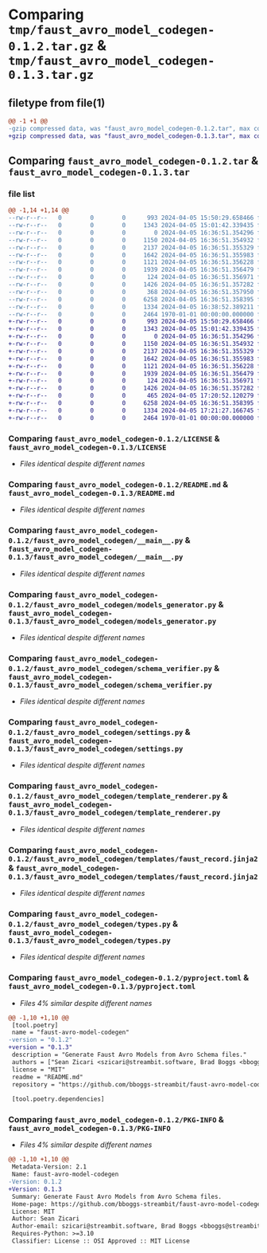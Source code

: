 # Comparing `tmp/faust_avro_model_codegen-0.1.2.tar.gz` & `tmp/faust_avro_model_codegen-0.1.3.tar.gz`

## filetype from file(1)

```diff
@@ -1 +1 @@
-gzip compressed data, was "faust_avro_model_codegen-0.1.2.tar", max compression
+gzip compressed data, was "faust_avro_model_codegen-0.1.3.tar", max compression
```

## Comparing `faust_avro_model_codegen-0.1.2.tar` & `faust_avro_model_codegen-0.1.3.tar`

### file list

```diff
@@ -1,14 +1,14 @@
--rw-r--r--   0        0        0      993 2024-04-05 15:50:29.658466 faust_avro_model_codegen-0.1.2/LICENSE
--rw-r--r--   0        0        0     1343 2024-04-05 15:01:42.339435 faust_avro_model_codegen-0.1.2/README.md
--rw-r--r--   0        0        0        0 2024-04-05 16:36:51.354296 faust_avro_model_codegen-0.1.2/faust_avro_model_codegen/__init__.py
--rw-r--r--   0        0        0     1150 2024-04-05 16:36:51.354932 faust_avro_model_codegen-0.1.2/faust_avro_model_codegen/__main__.py
--rw-r--r--   0        0        0     2137 2024-04-05 16:36:51.355329 faust_avro_model_codegen-0.1.2/faust_avro_model_codegen/models_generator.py
--rw-r--r--   0        0        0     1642 2024-04-05 16:36:51.355983 faust_avro_model_codegen-0.1.2/faust_avro_model_codegen/schema_verifier.py
--rw-r--r--   0        0        0     1121 2024-04-05 16:36:51.356228 faust_avro_model_codegen-0.1.2/faust_avro_model_codegen/settings.py
--rw-r--r--   0        0        0     1939 2024-04-05 16:36:51.356479 faust_avro_model_codegen-0.1.2/faust_avro_model_codegen/template_renderer.py
--rw-r--r--   0        0        0      124 2024-04-05 16:36:51.356971 faust_avro_model_codegen-0.1.2/faust_avro_model_codegen/templates/enum.py.jinja2
--rw-r--r--   0        0        0     1426 2024-04-05 16:36:51.357282 faust_avro_model_codegen-0.1.2/faust_avro_model_codegen/templates/faust_record.jinja2
--rw-r--r--   0        0        0      368 2024-04-05 16:36:51.357950 faust_avro_model_codegen-0.1.2/faust_avro_model_codegen/templates/models.py.jinja2
--rw-r--r--   0        0        0     6258 2024-04-05 16:36:51.358395 faust_avro_model_codegen-0.1.2/faust_avro_model_codegen/types.py
--rw-r--r--   0        0        0     1334 2024-04-05 16:38:52.389211 faust_avro_model_codegen-0.1.2/pyproject.toml
--rw-r--r--   0        0        0     2464 1970-01-01 00:00:00.000000 faust_avro_model_codegen-0.1.2/PKG-INFO
+-rw-r--r--   0        0        0      993 2024-04-05 15:50:29.658466 faust_avro_model_codegen-0.1.3/LICENSE
+-rw-r--r--   0        0        0     1343 2024-04-05 15:01:42.339435 faust_avro_model_codegen-0.1.3/README.md
+-rw-r--r--   0        0        0        0 2024-04-05 16:36:51.354296 faust_avro_model_codegen-0.1.3/faust_avro_model_codegen/__init__.py
+-rw-r--r--   0        0        0     1150 2024-04-05 16:36:51.354932 faust_avro_model_codegen-0.1.3/faust_avro_model_codegen/__main__.py
+-rw-r--r--   0        0        0     2137 2024-04-05 16:36:51.355329 faust_avro_model_codegen-0.1.3/faust_avro_model_codegen/models_generator.py
+-rw-r--r--   0        0        0     1642 2024-04-05 16:36:51.355983 faust_avro_model_codegen-0.1.3/faust_avro_model_codegen/schema_verifier.py
+-rw-r--r--   0        0        0     1121 2024-04-05 16:36:51.356228 faust_avro_model_codegen-0.1.3/faust_avro_model_codegen/settings.py
+-rw-r--r--   0        0        0     1939 2024-04-05 16:36:51.356479 faust_avro_model_codegen-0.1.3/faust_avro_model_codegen/template_renderer.py
+-rw-r--r--   0        0        0      124 2024-04-05 16:36:51.356971 faust_avro_model_codegen-0.1.3/faust_avro_model_codegen/templates/enum.py.jinja2
+-rw-r--r--   0        0        0     1426 2024-04-05 16:36:51.357282 faust_avro_model_codegen-0.1.3/faust_avro_model_codegen/templates/faust_record.jinja2
+-rw-r--r--   0        0        0      465 2024-04-05 17:20:52.120279 faust_avro_model_codegen-0.1.3/faust_avro_model_codegen/templates/models.py.jinja2
+-rw-r--r--   0        0        0     6258 2024-04-05 16:36:51.358395 faust_avro_model_codegen-0.1.3/faust_avro_model_codegen/types.py
+-rw-r--r--   0        0        0     1334 2024-04-05 17:21:27.166745 faust_avro_model_codegen-0.1.3/pyproject.toml
+-rw-r--r--   0        0        0     2464 1970-01-01 00:00:00.000000 faust_avro_model_codegen-0.1.3/PKG-INFO
```

### Comparing `faust_avro_model_codegen-0.1.2/LICENSE` & `faust_avro_model_codegen-0.1.3/LICENSE`

 * *Files identical despite different names*

### Comparing `faust_avro_model_codegen-0.1.2/README.md` & `faust_avro_model_codegen-0.1.3/README.md`

 * *Files identical despite different names*

### Comparing `faust_avro_model_codegen-0.1.2/faust_avro_model_codegen/__main__.py` & `faust_avro_model_codegen-0.1.3/faust_avro_model_codegen/__main__.py`

 * *Files identical despite different names*

### Comparing `faust_avro_model_codegen-0.1.2/faust_avro_model_codegen/models_generator.py` & `faust_avro_model_codegen-0.1.3/faust_avro_model_codegen/models_generator.py`

 * *Files identical despite different names*

### Comparing `faust_avro_model_codegen-0.1.2/faust_avro_model_codegen/schema_verifier.py` & `faust_avro_model_codegen-0.1.3/faust_avro_model_codegen/schema_verifier.py`

 * *Files identical despite different names*

### Comparing `faust_avro_model_codegen-0.1.2/faust_avro_model_codegen/settings.py` & `faust_avro_model_codegen-0.1.3/faust_avro_model_codegen/settings.py`

 * *Files identical despite different names*

### Comparing `faust_avro_model_codegen-0.1.2/faust_avro_model_codegen/template_renderer.py` & `faust_avro_model_codegen-0.1.3/faust_avro_model_codegen/template_renderer.py`

 * *Files identical despite different names*

### Comparing `faust_avro_model_codegen-0.1.2/faust_avro_model_codegen/templates/faust_record.jinja2` & `faust_avro_model_codegen-0.1.3/faust_avro_model_codegen/templates/faust_record.jinja2`

 * *Files identical despite different names*

### Comparing `faust_avro_model_codegen-0.1.2/faust_avro_model_codegen/types.py` & `faust_avro_model_codegen-0.1.3/faust_avro_model_codegen/types.py`

 * *Files identical despite different names*

### Comparing `faust_avro_model_codegen-0.1.2/pyproject.toml` & `faust_avro_model_codegen-0.1.3/pyproject.toml`

 * *Files 4% similar despite different names*

```diff
@@ -1,10 +1,10 @@
 [tool.poetry]
 name = "faust-avro-model-codegen"
-version = "0.1.2"
+version = "0.1.3"
 description = "Generate Faust Avro Models from Avro Schema files."
 authors = ["Sean Zicari <szicari@streambit.software, Brad Boggs <bboggs@streambit.software>"]
 license = "MIT"
 readme = "README.md"
 repository = "https://github.com/bboggs-streambit/faust-avro-model-codegen"
 
 [tool.poetry.dependencies]
```

### Comparing `faust_avro_model_codegen-0.1.2/PKG-INFO` & `faust_avro_model_codegen-0.1.3/PKG-INFO`

 * *Files 4% similar despite different names*

```diff
@@ -1,10 +1,10 @@
 Metadata-Version: 2.1
 Name: faust-avro-model-codegen
-Version: 0.1.2
+Version: 0.1.3
 Summary: Generate Faust Avro Models from Avro Schema files.
 Home-page: https://github.com/bboggs-streambit/faust-avro-model-codegen
 License: MIT
 Author: Sean Zicari
 Author-email: szicari@streambit.software, Brad Boggs <bboggs@streambit.software
 Requires-Python: >=3.10
 Classifier: License :: OSI Approved :: MIT License
```

